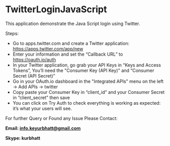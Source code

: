 # TwitterLoginJavaScript

This application demonstrate the Java Script login using Twitter.

Steps:
  - Go to apps.twitter.com and create a Twitter application: https://apps.twitter.com/app/new
  - Enter your information and set the “Callback URL” to https://oauth.io/auth
  - In your Twitter application, go grab your API Keys in “Keys and Access Tokens”, You’ll need the "Consumer Key (API Key)" and “Consumer Secret (API Secret)”
  - Go in your OAuth.io dashboard in the "Integrated APIs" menu on the left -> Add APIs -> twitter
  - Copy paste your Consumer Key in “client_id” and your Consumer Secret in “client_secret” then save
  - You can click on Try Auth to check everything is working as expected: it’s what your users will see.


For further Query or Found any Issue Please Contact:

**Email: info.keyurbhatt@gmail.com**

**Skype: kurbhatt**

